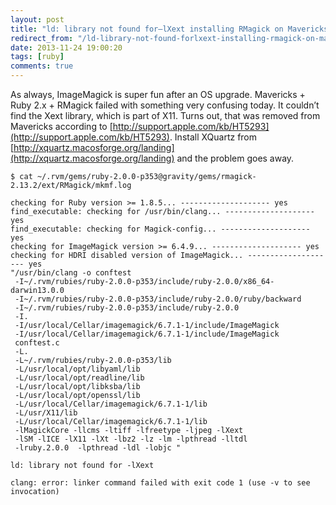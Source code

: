 ```yaml
---
layout: post
title: "ld: library not found for–lXext installing RMagick on Mavericks"
redirect_from: "/ld-library-not-found-forlxext-installing-rmagick-on-mavericks"
date: 2013-11-24 19:00:20
tags: [ruby]
comments: true
---
```

As always, ImageMagick is super fun after an OS upgrade. Mavericks + Ruby 2.x + RMagick failed with something very confusing today. It couldn’t find the Xext library, which is part of X11. Turns out, that was removed from Mavericks according to [http://support.apple.com/kb/HT5293](http://support.apple.com/kb/HT5293). Install XQuartz from [http://xquartz.macosforge.org/landing](http://xquartz.macosforge.org/landing) and the problem goes away.

```
$ cat ~/.rvm/gems/ruby-2.0.0-p353@gravity/gems/rmagick-2.13.2/ext/RMagick/mkmf.log

checking for Ruby version >= 1.8.5... -------------------- yes
find_executable: checking for /usr/bin/clang... -------------------- yes
find_executable: checking for Magick-config... -------------------- yes
checking for ImageMagick version >= 6.4.9... -------------------- yes
checking for HDRI disabled version of ImageMagick... -------------------- yes
"/usr/bin/clang -o conftest
 -I~/.rvm/rubies/ruby-2.0.0-p353/include/ruby-2.0.0/x86_64-darwin13.0.0
 -I~/.rvm/rubies/ruby-2.0.0-p353/include/ruby-2.0.0/ruby/backward
 -I~/.rvm/rubies/ruby-2.0.0-p353/include/ruby-2.0.0
 -I.
 -I/usr/local/Cellar/imagemagick/6.7.1-1/include/ImageMagick
 -I/usr/local/Cellar/imagemagick/6.7.1-1/include/ImageMagick
 conftest.c
 -L.
 -L~/.rvm/rubies/ruby-2.0.0-p353/lib
 -L/usr/local/opt/libyaml/lib
 -L/usr/local/opt/readline/lib
 -L/usr/local/opt/libksba/lib
 -L/usr/local/opt/openssl/lib
 -L/usr/local/Cellar/imagemagick/6.7.1-1/lib
 -L/usr/X11/lib
 -L/usr/local/Cellar/imagemagick/6.7.1-1/lib
 -lMagickCore -llcms -ltiff -lfreetype -ljpeg -lXext
 -lSM -lICE -lX11 -lXt -lbz2 -lz -lm -lpthread -lltdl
 -lruby.2.0.0  -lpthread -ldl -lobjc "

ld: library not found for -lXext

clang: error: linker command failed with exit code 1 (use -v to see invocation)
```
